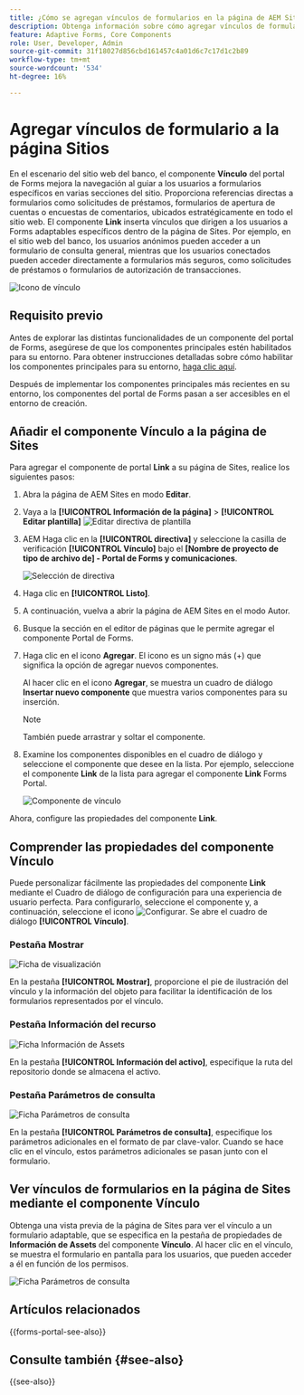 ```yaml
---
title: ¿Cómo se agregan vínculos de formularios en la página de AEM Sites mediante el componente Vínculo al portal de Forms?
description: Obtenga información sobre cómo agregar vínculos de formularios a la página de AEM Sites.
feature: Adaptive Forms, Core Components
role: User, Developer, Admin
source-git-commit: 31f18027d856cbd161457c4a01d6c7c17d1c2b89
workflow-type: tm+mt
source-wordcount: '534'
ht-degree: 16%

---
```



# Agregar vínculos de formulario a la página Sitios

En el escenario del sitio web del banco, el componente **Vínculo** del portal de Forms mejora la navegación al guiar a los usuarios a formularios específicos en varias secciones del sitio. Proporciona referencias directas a formularios como solicitudes de préstamos, formularios de apertura de cuentas o encuestas de comentarios, ubicados estratégicamente en todo el sitio web. El componente **Link** inserta vínculos que dirigen a los usuarios a Forms adaptables específicos dentro de la página de Sites. Por ejemplo, en el sitio web del banco, los usuarios anónimos pueden acceder a un formulario de consulta general, mientras que los usuarios conectados pueden acceder directamente a formularios más seguros, como solicitudes de préstamos o formularios de autorización de transacciones.

![Icono de vínculo](/help/forms/assets/link-forms.png)

## Requisito previo

Antes de explorar las distintas funcionalidades de un componente del portal de Forms, asegúrese de que los componentes principales estén habilitados para su entorno. Para obtener instrucciones detalladas sobre cómo habilitar los componentes principales para su entorno, [haga clic aquí](/help/forms/enable-adaptive-forms-core-components.md).

Después de implementar los componentes principales más recientes en su entorno, los componentes del portal de Forms pasan a ser accesibles en el entorno de creación.

## Añadir el componente Vínculo a la página de Sites

Para agregar el componente de portal **Link** a su página de Sites, realice los siguientes pasos:

1. Abra la página de AEM Sites en modo **Editar**.
1. Vaya a la **[!UICONTROL Información de la página]** > **[!UICONTROL Editar plantilla]**
   ![Editar directiva de plantilla](/help/forms/assets/save-form-as-draft-edit-template.png)

1. AEM Haga clic en la **[!UICONTROL directiva]** y seleccione la casilla de verificación **[!UICONTROL Vínculo]** bajo el **[Nombre de proyecto de tipo de archivo de] - Portal de Forms y comunicaciones**.

   ![Selección de directiva](/help/forms/assets/add-link.png)

1. Haga clic en **[!UICONTROL Listo]**.
1. A continuación, vuelva a abrir la página de AEM Sites en el modo Autor.
1. Busque la sección en el editor de páginas que le permite agregar el componente Portal de Forms.

1. Haga clic en el icono **Agregar**. El icono es un signo más (+) que significa la opción de agregar nuevos componentes.

   Al hacer clic en el icono **Agregar**, se muestra un cuadro de diálogo **Insertar nuevo componente** que muestra varios componentes para su inserción.

   >[!NOTE]
   >
   > También puede arrastrar y soltar el componente.

1. Examine los componentes disponibles en el cuadro de diálogo y seleccione el componente que desee en la lista. Por ejemplo, seleccione el componente **Link** de la lista para agregar el componente **Link** Forms Portal.

   ![Componente de vínculo](/help/forms/assets/add-link-in-sites.png)

Ahora, configure las propiedades del componente **Link**.

## Comprender las propiedades del componente Vínculo

Puede personalizar fácilmente las propiedades del componente **Link** mediante el Cuadro de diálogo de configuración para una experiencia de usuario perfecta. Para configurarlo, seleccione el componente y, a continuación, seleccione el icono ![Configurar](assets/configure_icon.png). Se abre el cuadro de diálogo **[!UICONTROL Vínculo]**.

### Pestaña Mostrar

![Ficha de visualización](/help/forms/assets/link-asset-tab.png)

En la pestaña **[!UICONTROL Mostrar]**, proporcione el pie de ilustración del vínculo y la información del objeto para facilitar la identificación de los formularios representados por el vínculo.

### Pestaña Información del recurso

![Ficha Información de Assets](/help/forms/assets/link-asset-info.png)

En la pestaña **[!UICONTROL Información del activo]**, especifique la ruta del repositorio donde se almacena el activo.

### Pestaña Parámetros de consulta

![Ficha Parámetros de consulta](/help/forms/assets/link-query-tab.png)

En la pestaña **[!UICONTROL Parámetros de consulta]**, especifique los parámetros adicionales en el formato de par clave-valor. Cuando se hace clic en el vínculo, estos parámetros adicionales se pasan junto con el formulario.

## Ver vínculos de formularios en la página de Sites mediante el componente Vínculo

Obtenga una vista previa de la página de Sites para ver el vínculo a un formulario adaptable, que se especifica en la pestaña de propiedades de **Información de Assets** del componente **Vínculo**. Al hacer clic en el vínculo, se muestra el formulario en pantalla para los usuarios, que pueden acceder a él en función de los permisos.

![Ficha Parámetros de consulta](/help/forms/assets/link-forms.png)

## Artículos relacionados

{{forms-portal-see-also}}

## Consulte también {#see-also}

{{see-also}}
